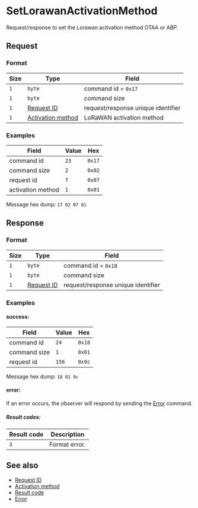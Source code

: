 # SetLorawanActivationMethod

Request/response to set the Lorawan activation method OTAA or ABP.


## Request

### Format

| Size | Type                                                       | Field                              |
| ---- | ---------------------------------------------------------- | ---------------------------------- |
| `1`  | `byte`                                                     | command id = `0x17`                |
| `1`  | `byte`                                                     | command size                       |
| `1`  | [Request ID](../types.md#request-id)                       | request/response unique identifier |
| `1`  | [Activation method](../types.md#lorawan-activation-method) | LoRaWAN activation method          |


### Examples

| Field             | Value | Hex    |
| ----------------- | ----- | ------ |
| command id        | `23`  | `0x17` |
| command size      | `2`   | `0x02` |
| request id        | `7`   | `0x07` |
| activation method | `1`   | `0x01` |

Message hex dump: `17 02 07 01`


## Response

### Format

| Size | Type                                 | Field                              |
| ---- | ------------------------------------ | ---------------------------------- |
| `1`  | `byte`                               | command id = `0x18`                |
| `1`  | `byte`                               | command size                       |
| `1`  | [Request ID](../types.md#request-id) | request/response unique identifier |


### Examples

#### success:

| Field        | Value | Hex    |
| ------------ | ----- | ------ |
| command id   | `24`  | `0x18` |
| command size | `1`   | `0x01` |
| request id   | `156` | `0x9c` |

Message hex dump: `18 01 9c`

#### error:

If an error occurs, the observer will respond by sending the [Error](./uplink/Error.md) command.

##### Result codes:

| Result code | Description   |
| ----------- | ------------- |
| `3`         | Format error. |


## See also

* [Request ID](../types.md#request-id)
* [Activation method](../types.md#lorawan-activation-method)
* [Result code](../types.md#result-code)
* [Error](./uplink/Error.md)
